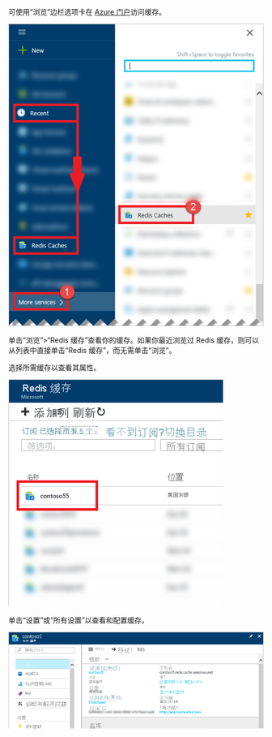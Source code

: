 <!-- not suitable for Mooncake -->

可使用“浏览”边栏选项卡在 [Azure 门户](https://portal.azure.cn)访问缓存。

![Azure Redis 缓存浏览边栏选项卡](./media/redis-cache-browse/redis-cache-browse.png)

单击“浏览”>“Redis 缓存”查看你的缓存。如果你最近浏览过 Redis 缓存，则可以从列表中直接单击“Redis 缓存”，而无需单击“浏览”。

选择所需缓存以查看其属性。

![Azure Redis 缓存浏览缓存列表](./media/redis-cache-browse/redis-caches.png)

单击“设置”或“所有设置”以查看和配置缓存。

![Redis 缓存的所有设置](./media/redis-cache-browse/redis-cache-blade.png)
<!---HONumber=Mooncake_0718_2016-->